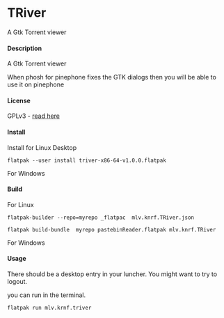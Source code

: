 # TRiver
A Gtk Torrent viewer

#### Description

A Gtk Torrent viewer

When phosh for pinephone fixes the GTK dialogs then you will be able to use it on pinephone

#### License
GPLv3 - [read here](https://github.com/Frankmau5/TRiver/blob/main/LICENSE)

#### Install

Install for Linux Desktop

`flatpak --user install triver-x86-64-v1.0.0.flatpak`

For Windows

#### Build

For Linux 

`flatpak-builder --repo=myrepo _flatpac  mlv.knrf.TRiver.json`

`flatpak build-bundle  myrepo pastebinReader.flatpak mlv.knrf.TRiver`

For Windows

#### Usage

There should be a desktop entry in your luncher. You might want to try to logout.

you can run in the terminal.

`flatpak run mlv.krnf.triver` 



